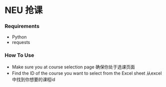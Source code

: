 # NEU 抢课

### Requirements
- Python<br/>
- requests

### How To Use
- Make sure you at course selection page
  确保你处于选课页面
- Find the ID of the course you want to select from the Excel sheet
  从excel中找到你想要的课程id 
